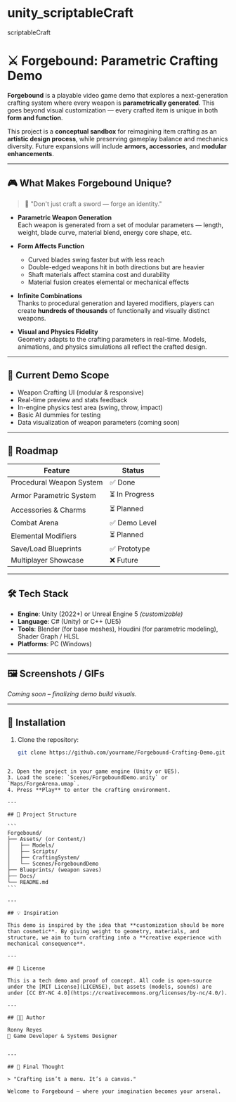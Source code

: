 # unity_scriptableCraft
scriptableCraft
# ⚔️ Forgebound: Parametric Crafting Demo

**Forgebound** is a playable video game demo that explores a next-generation crafting system where every weapon is **parametrically generated**. This goes beyond visual customization — every crafted item is unique in both **form and function**.

This project is a **conceptual sandbox** for reimagining item crafting as an **artistic design process**, while preserving gameplay balance and mechanics diversity. Future expansions will include **armors, accessories**, and **modular enhancements**.

---

## 🎮 What Makes Forgebound Unique?

> 🔧 "Don't just craft a sword — forge an identity."

- **Parametric Weapon Generation**  
  Each weapon is generated from a set of modular parameters — length, weight, blade curve, material blend, energy core shape, etc.

- **Form Affects Function**  
  - Curved blades swing faster but with less reach  
  - Double-edged weapons hit in both directions but are heavier  
  - Shaft materials affect stamina cost and durability  
  - Material fusion creates elemental or mechanical effects

- **Infinite Combinations**  
  Thanks to procedural generation and layered modifiers, players can create **hundreds of thousands** of functionally and visually distinct weapons.

- **Visual and Physics Fidelity**  
  Geometry adapts to the crafting parameters in real-time. Models, animations, and physics simulations all reflect the crafted design.

---

## 🧪 Current Demo Scope

- Weapon Crafting UI (modular & responsive)
- Real-time preview and stats feedback
- In-engine physics test area (swing, throw, impact)
- Basic AI dummies for testing
- Data visualization of weapon parameters (coming soon)

---

## 🔮 Roadmap

| Feature                    | Status     |
|---------------------------|------------|
| Procedural Weapon System  | ✅ Done     |
| Armor Parametric System   | ⏳ In Progress |
| Accessories & Charms      | ⏳ Planned  |
| Combat Arena              | ✅ Demo Level |
| Elemental Modifiers       | ⏳ Planned  |
| Save/Load Blueprints      | ✅ Prototype |
| Multiplayer Showcase      | ❌ Future |

---

## 🛠️ Tech Stack

- **Engine**: Unity (2022+) or Unreal Engine 5 *(customizable)*
- **Language**: C# (Unity) or C++ (UE5)
- **Tools**: Blender (for base meshes), Houdini (for parametric modeling), Shader Graph / HLSL
- **Platforms**: PC (Windows)

---

## 🖼️ Screenshots / GIFs

*Coming soon – finalizing demo build visuals.*

---

## 🧩 Installation

1. Clone the repository:
   ```bash
   git clone https://github.com/yourname/Forgebound-Crafting-Demo.git
````

2. Open the project in your game engine (Unity or UE5).
3. Load the scene: `Scenes/ForgeboundDemo.unity` or `Maps/ForgeArena.umap`.
4. Press **Play** to enter the crafting environment.

---

## 📂 Project Structure

```
Forgebound/
├── Assets/ (or Content/)
│   ├── Models/
│   ├── Scripts/
│   ├── CraftingSystem/
│   └── Scenes/ForgeboundDemo
├── Blueprints/ (weapon saves)
├── Docs/
└── README.md
```

---

## 💡 Inspiration

This demo is inspired by the idea that **customization should be more than cosmetic**. By giving weight to geometry, materials, and structure, we aim to turn crafting into a **creative experience with mechanical consequence**.

---

## 📜 License

This is a tech demo and proof of concept. All code is open-source under the [MIT License](LICENSE), but assets (models, sounds) are under [CC BY-NC 4.0](https://creativecommons.org/licenses/by-nc/4.0/).

---

## 👨‍💻 Author

Ronny Reyes
🎨 Game Developer & Systems Designer


---

## 🧠 Final Thought

> "Crafting isn’t a menu. It’s a canvas."

Welcome to Forgebound — where your imagination becomes your arsenal.


